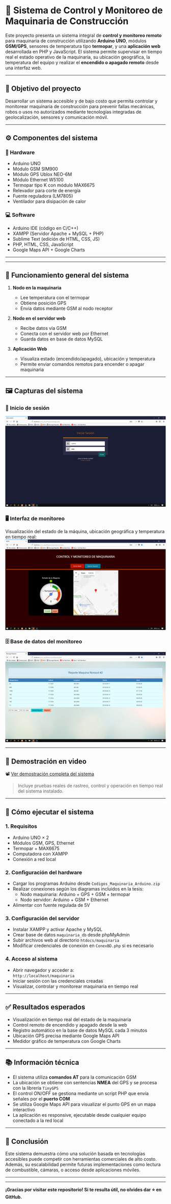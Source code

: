 # 📡 Sistema de Control y Monitoreo de Maquinaria de Construcción

Este proyecto presenta un sistema integral de **control y monitoreo remoto** para maquinaria de construcción utilizando **Arduino UNO**, módulos **GSM/GPS**, sensores de temperatura tipo **termopar**, y una **aplicación web** desarrollada en PHP y JavaScript. El sistema permite supervisar en tiempo real el estado operativo de la maquinaria, su ubicación geográfica, la temperatura del equipo y realizar el **encendido o apagado remoto** desde una interfaz web.

---

## 📌 Objetivo del proyecto

Desarrollar un sistema accesible y de bajo costo que permita controlar y monitorear maquinaria de construcción para prevenir fallas mecánicas, robos o usos no autorizados mediante tecnologías integradas de geolocalización, sensores y comunicación móvil.

---

## ⚙️ Componentes del sistema

### 🔧 Hardware

- Arduino UNO
- Módulo GSM SIM900
- Módulo GPS Ublox NEO-6M
- Módulo Ethernet W5100
- Termopar tipo K con módulo MAX6675
- Relevador para corte de energía
- Fuente reguladora (LM7805)
- Ventilador para disipación de calor

### 💻 Software

- Arduino IDE (código en C/C++)
- XAMPP (Servidor Apache + MySQL + PHP)
- Sublime Text (edición de HTML, CSS, JS)
- PHP, HTML, CSS, JavaScript
- Google Maps API + Google Charts

---


---

## 🧭 Funcionamiento general del sistema

1. **Nodo en la maquinaria**  
   - Lee temperatura con el termopar
   - Obtiene posición GPS
   - Envia datos mediante GSM al nodo receptor

2. **Nodo en el servidor web**
   - Recibe datos vía GSM
   - Conecta con el servidor web por Ethernet
   - Guarda datos en base de datos MySQL

3. **Aplicación Web**
   - Visualiza estado (encendido/apagado), ubicación y temperatura
   - Permite enviar comandos remotos para encender o apagar maquinaria

---

## 🖼️ Capturas del sistema

### 🔐 Inicio de sesión  
![login](login.png)

### 🖥️ Interfaz de monitoreo  
Visualización del estado de la máquina, ubicación geográfica y temperatura en tiempo real:  
![interfaz](Interfaz.png)

### 🗄️ Base de datos del monitoreo  
![bd](BD.png)

---

## 🎥 Demostración en video

📽️ [Ver demostración completa del sistema](Video.mp4)

> Incluye pruebas reales de rastreo, control y operación en tiempo real del sistema instalado.

---

## 🚀 Cómo ejecutar el sistema

### 1. Requisitos

- Arduino UNO × 2
- Módulos GSM, GPS, Ethernet
- Termopar + MAX6675
- Computadora con XAMPP
- Conexión a red local

### 2. Configuración del hardware

- Cargar los programas Arduino desde `Codigos_Maquinaria_Arduino.zip`
- Realizar conexiones según los diagramas incluidos en la tesis:
  - Nodo maquinaria: Arduino + GPS + GSM + termopar
  - Nodo servidor: Arduino + GSM + Ethernet
- Alimentar con fuente regulada de 5V

### 3. Configuración del servidor

- Instalar XAMPP y activar Apache y MySQL
- Crear base de datos `maquinaria_db` desde phpMyAdmin
- Subir archivos web al directorio `htdocs/maquinaria`
- Modificar credenciales de conexión en `ConexBD.php` si es necesario

### 4. Acceso al sistema

- Abrir navegador y acceder a:  
  `http://localhost/maquinaria`
- Iniciar sesión con las credenciales creadas
- Visualizar, controlar y monitorear maquinaria en tiempo real

---

## ✅ Resultados esperados

- Visualización en tiempo real del estado de la maquinaria
- Control remoto de encendido y apagado desde la web
- Registro automático en la base de datos MySQL cada 3 minutos
- Ubicación GPS precisa mediante Google Maps API
- Medidor gráfico de temperatura con Google Charts

---

## 📚 Información técnica

- El sistema utiliza **comandos AT** para la comunicación GSM
- La ubicación se obtiene con sentencias **NMEA** del GPS y se procesa con la librería `TinyGPS`
- El control ON/OFF se gestiona mediante un script PHP que envía señales por el **puerto COM**
- Se utiliza Google Maps API para visualizar el punto GPS en un mapa interactivo
- La aplicación es responsive, ejecutable desde cualquier equipo conectado a la red local

---


## 🏁 Conclusión

Este sistema demuestra cómo una solución basada en tecnologías accesibles puede competir con herramientas comerciales de alto costo. Además, su escalabilidad permite futuras implementaciones como lectura de combustible, cámaras, o acceso desde aplicaciones móviles.

---


---

**¡Gracias por visitar este repositorio! Si te resulta útil, no olvides dar ⭐ en GitHub.**


